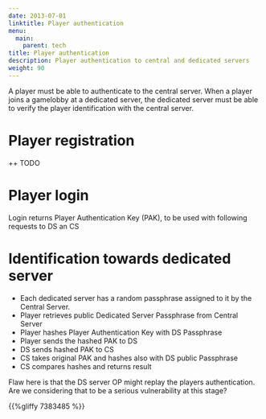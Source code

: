 ```yaml
---
date: 2013-07-01
linktitle: Player authentication
menu:
  main:
    parent: tech
title: Player authentication
description: Player authentication to central and dedicated servers
weight: 90
---
```


A player must be able to authenticate to the central server. When a player joins a gamelobby at a dedicated server, the dedicated server must be able to verify the player identification with the central server.

# Player registration

++ TODO

# Player login

Login returns Player Authentication Key (PAK), to be used with following requests to DS an CS

# Identification towards dedicated server

 - Each dedicated server has a random passphrase assigned to it by the Central Server.
 - Player retrieves public Dedicated Server Passphrase from Central Server
 - Player hashes Player Authentication Key with DS Passphrase
 - Player sends the hashed PAK to DS
 - DS sends hashed PAK to CS
 - CS takes original PAK and hashes also with DS public Passphrase
 - CS compares hashes and returns result

Flaw here is that the DS server OP might replay the players authentication. Are we considering that to be a serious vulnerability at this stage?

{{%gliffy 7383485 %}}
